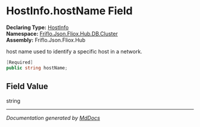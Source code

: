 ﻿<!--  
  <auto-generated>   
    The contents of this file were generated by a tool.  
    Changes to this file may be list if the file is regenerated  
  </auto-generated>   
-->

# HostInfo.hostName Field

**Declaring Type:** [HostInfo](../index.md)  
**Namespace:** [Friflo.Json.Fliox.Hub.DB.Cluster](../../index.md)  
**Assembly:** Friflo.Json.Fliox.Hub

host name used to identify a specific host in a network.

```csharp
[Required]
public string hostName;
```

## Field Value

string

___

*Documentation generated by [MdDocs](https://github.com/ap0llo/mddocs)*
